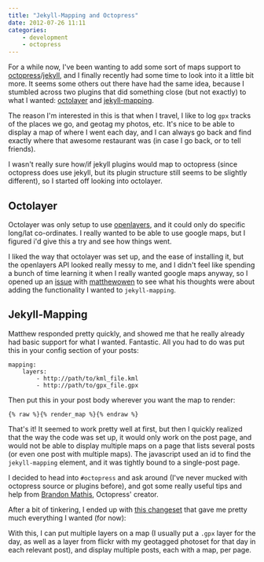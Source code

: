```yaml
---
title: "Jekyll-Mapping and Octopress"
date: 2012-07-26 11:11
categories:
    - development
    - octopress
---
```


For a while now, I've been wanting to add some sort of maps support to
[octopress](http://octopress.org/)/[jekyll](https://github.com/mojombo/jekyll),
and I finally recently had some time to look into it a little bit more.
It seems some others out there have had the same idea, because I stumbled
across two plugins that did something close (but not exactly) to what I wanted:
[octolayer](https://github.com/mguentner/octolayer) and
[jekyll-mapping](https://github.com/matthewowen/jekyll-mapping).

The reason I'm interested in this is that when I travel, I like to log `gpx`
tracks of the places we go, and geotag my photos, etc.  It's nice to be able to
display a map of where I went each day, and I can always go back and find
exactly where that awesome restaurant was (in case I go back, or to tell
friends).

I wasn't really sure how/if jekyll plugins would map to octopress (since
octopress does use jekyll, but its plugin structure still seems to be slightly
different), so I started off looking into octolayer.

## Octolayer

Octolayer was only setup to use [openlayers](http://openlayers.org/), and it
could only do specific long/lat co-ordinates.  I really wanted to be able to use
google maps, but I figured i'd give this a try and see how things went.

I liked the way that octolayer was set up, and the ease of installing it, but
the openlayers API looked really messy to me, and I didn't feel like spending a
bunch of time learning it when I really wanted google maps anyway, so I opened
up an [issue](https://github.com/matthewowen/jekyll-mapping/issues/1) with
[matthewowen](https://github.com/matthewowen/) to see what his
thoughts were about adding the functionality I wanted to `jekyll-mapping`.

## Jekyll-Mapping

Matthew responded pretty quickly, and showed me that he really already had basic
support for what I wanted.  Fantastic.  All you had to do was put this in your
config section of your posts:

```
mapping:
    layers:
        - http://path/to/kml_file.kml
        - http://path/to/gpx_file.gpx
```

Then put this in your post body wherever you want the map to render:

```
{% raw %}{% render_map %}{% endraw %}
```

That's it!  It seemed to work pretty well at first, but then I quickly realized
that the way the code was set up, it would only work on the post page, and would
not be able to display multiple maps on a page that lists several posts (or even
one post with multiple maps).  The javascript used an id to find the
`jekyll-mapping` element, and it was tightly bound to a single-post page.

I decided to head into `#octopress` and ask around (I've never mucked with
octopress source or plugins before), and got some really useful tips and help
from [Brandon Mathis](https://github.com/imathis), Octopress' creator.

After a bit of tinkering, I ended up with
[this changeset](https://github.com/throughnothing/jekyll-mapping/compare/refactor)
that gave me pretty much everything I wanted (for now):

<script src="https://gist.github.com/throughnothing/3183238.js"></script>

With this, I can put multiple layers on a map (I usually put a `.gpx` layer for
the day, as well as a layer from flickr with my geotagged photoset for that day
in each relevant post), and display multiple posts, each with a map, per page.

